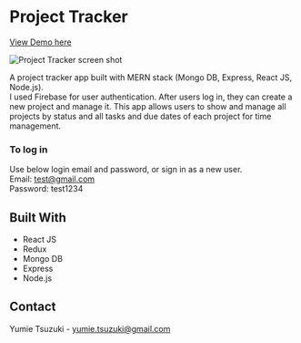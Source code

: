 # Project Tracker

[View Demo here](https://project-tracker-myapp.herokuapp.com/)

![Project Tracker screen shot](https://user-images.githubusercontent.com/61277579/134951931-38969de8-d9f7-492f-a69d-511feaebdeda.png)


A project tracker app built with MERN stack (Mongo DB, Express, React JS, Node.js).  
I used Firebase for user authentication. After users log in, they can create a new project and manage it. This app allows users to show and manage all projects by status and all tasks and due dates of each project for time management.  

### To log in  
Use below login email and password, or sign in as a new user.  
Email: test@gmail.com  
Password: test1234  



## Built With

- React JS
- Redux
- Mongo DB
- Express
- Node.js


## Contact

Yumie Tsuzuki - yumie.tsuzuki@gmail.com

